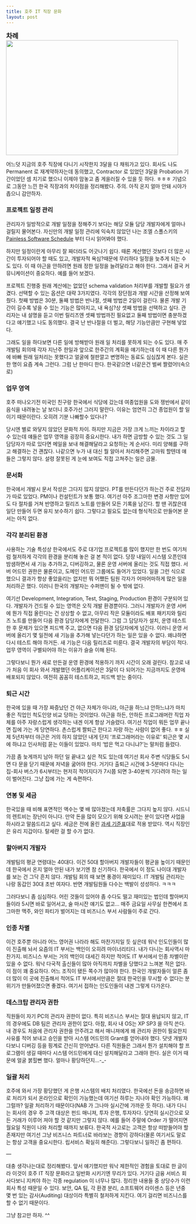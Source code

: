 ```yaml
---
title: 호주 IT 직장 문화
layout: post
---
```

<div id="toc"><b><span style="font-size: large;">차례</span></b></br></div>
<img src="http://w12ard.github.io/wp-content/uploads/1/cfile6.uf.14474D0C4AE2CDE5488CD0.jpg" width="470" height="313" alt="" filename="cfile6.uf.14474D0C4AE2CDE5488CD0.jpg" filemime="" />
  
어느덧 지금의 호주 직장에 다니기 시작한지 3달을 다 채워가고 있다. 회사도 나도 Permanent 로 재계약하자는데 동의했고, Contractor 로 있었던 3달을 Probation 기간이었던 셈 치기로 했으니 이제야 맘놓고 좀 게을러질 수 있을 듯 하다. ㅎㅎㅎ 기념으로 그동안 느낀 한국 직장과의 차이점을 정리해봤다. 주의. 아직 온지 얼마 안돼 시야가 좁으니 감안하자. 

### 프로젝트 일정 관리 ###

관리자가 일방적으로 개발 일정을 정해주기 보다는 해당 모듈 담당 개발자에게 얼마나 걸릴지 물어본다. 자신만의 개발 일정 관리에 익숙치 않았던 나는 조엘 스폴스키의 <a title="[http://www.joelonsoftware.com/articles/fog0000000245.html]로 이동합니다." target="_blank" href="http://www.joelonsoftware.com/articles/fog0000000245.html">Painless Software Schedule</a> 부터 다시 읽어봐야 했다.

하지만 일정이란게 아무리 잘 짜더라도 어긋나기 쉽다. 때론 계산했던 것보다 더 많은 시간이 투자되어야 할 때도 있고, 개발자적 욕심?때문에 무리하다 일정을 늦추게 되는 수도 있다. 이 때 야근을 안하려면 원래 정한 일정을 늘려달라고 해야 한다. 그래서 결국 커뮤니케이션이 중요하다. 예를 들어 보겠다. 

프로젝트 진행중 원래 계산에는 없었던 schema validation 처리부를 개발할 필요가 생겼다. 선택할 수 있는 옵션은 대략 3가지였다. 각각의 장단점과 개발 시간을 산정해 보여줬다. 첫째 방법은 30분, 둘째 방법은 반나절, 셋째 방법은 2일이 걸린다. 물론 개발 기간이 길수록 넣을 수 있는 기능은 많아지고, 내 욕심?상 셋째 방법을 선택하고 싶다. 관리자는 내 설명을 듣고 이번 릴리즈엔 셋째 방법까진 필요없고 둘째 방법이면 충분하겠다고 얘기했고 나도 동의했다. 결국 난 반나절을 더 벌고, 해당 기능만큼만 구현해 넣었다.&nbsp; 

그래도 일을 하다보면 다른 일에 방해받아 원래 일 처리를 못하게 되는 수도 있다. 매 주 개발팀 회의때 각자 지난주 한일과 앞으로 한주간의 계획을 얘기하는데 이 때 다른 뭔가에 바빠 원래 일처리는 못했다고 얼굴에 철판깔고 변명하는 동료도 심심찮게 본다. 실은 한 명이 요즘 계속 그런다. 그럼 난 한마디 한다. 한국같으면 너같은건 벌써 짤렸어!(속으로)

### 업무 영역 ###

호주 떠나오기전 미국인 친구랑 한국에서 식당에 갔는데 여종업원을 도와 쟁반에서 같이 음식을 내려놓는 날 보더니 호주가선 그러지 말란다. 이유는 엄연히 그건 종업원이 할 일이기 때문이란다. 오히려 기분 나빠할수 있다나? 

당시엔 별로 와닿지 않았던 문화적 차이. 하지만 지금은 가장 크게 느끼는 차이라고 할 수 있는데 얘들은 업무 영역을 굉장히 중요시한다. 내가 하면 금방할 수 있는 것도 그 일 담당자가 따로 있다면 메일을 보내 해결해달라고 요청하는 게 순서다. 미리 양해를 구하고 해결하는 건 괜찮다. 나같으면 누가 내 대신 뭘 알아서 처리해주면 고마워 할텐데 얘들은 그렇지 않다. 설령 잘못된 게 눈에 보여도 직접 고쳐주는 일은 금물.

### 문서화 ###

한국에서 개발시 문서 작성은 그다지 많지 않았다. PT를 만든다던가 하는건 주로 전담자가 따로 있었다. PM이나 컨설턴트가 보통 했다. 여기선 아주 조그마한 변경 사항만 있어도 다 절차를 거쳐 반영하고 릴리즈 노트를 만들어 모든 기록을 남긴다. 할 땐 귀찮은데 일단 만들어 두면 유지 보수하기 쉽다. 그렇다고 필요도 없는데 형식적으로 만들어본 문서는 아직 없다. 

### 각각 분리된 환경 ###

사용하는 기술 특성상 한국에서도 주로 대기업 프로젝트를 많이 했지만 한 번도 여기처럼 철저하게 각각의 환경을 분리해 놓은 걸 본 적이 없다. 당장 내일이 시스템 오픈인데 밤샘하면서 새 기능 추가하고, 디버깅하고, 물론 운영 서버에 올리는 것도 직접 했다. 서버 어드민 권한은 물론이고, 도메인 어드민 그룹에도 들어가 있었다. 일을 그런 식으로 했으니 결과가 항상 좋았을리는 없지만 뭐 어쨌든 팀원 각자가 어마어마하게 많은 일을 처리하곤 했다. 이러니 한국의 개발자는 수퍼맨이 될 수 밖에 없다.

여기선 Development, Integration, Test, Staging, Production 환경이 구분되어 있다. 개발자가 건드릴 수 있는 영역은 오직 개발 환경뿐이다. 그러니 개발자가 운영 서버에 뭔가 직접 올린다는 건 상상할 수 없고, 아무리 작은 모듈이라도 배포 패키지와 릴리즈 노트를 만들어 다음 환경 담당자에게 전달한다. 그럼 그 담당자가 설치, 운영 테스트한 후 문제가 있으면 피드백 주고, 없으면 다음 환경 담당자에게 넘긴다. 이러니 운영 서버에 올리기 몇 일전에 새 기능을 추가해 넣는다던가 하는 일은 있을 수 없다. 왜냐하면 다시 테스트 해야 하거든. 새 기능은 다음 릴리즈로 미룬다. 결국 개발자의 부담이 적다. 업무 영역이 구별되어야 하는 이유가 슬슬 이해 된다. 

그렇다보니 뭔가 새로 만든걸 운영 환경에 적용하기 까지 시간이 오래 걸린다. 참고로 내가 처음 이 회사 와서 개발했던 어플리케이션은 3달이 다 되어가는 지금까지도 운영에 배포되지 않았다. 여전히 꼼꼼히 테스트하고, 피드백 받는 중이다. 

### 퇴근 시간 ###

한국에 있을 때 가장 짜증났던 건 야근 자체가 아니라, 야근을 하느냐 안하느냐가 마치 좋은 직업인 척도인양 비교 당하는 것이었다. 야근을 하든, 안하든 프로그래머란 직업 자체를 아주 자랑스럽게 생각하는 내겐 이게 항상 거슬렸다. 여기선 직업이 뭐든 업무 끝나면 집에 가는 게 당연하다. 촌스럽게 짤퇴근 한다고 자랑 하는 사람이 없어 좋다. ㅎㅎ 실제 5년차부터 야근은 거의 하지 않았던 내게 단지 &#8216;프로그래머라는 이유로&#8217; 퇴근은 몇 시에 하냐고 인사처럼 묻는 이들이 있었다. 마치 &#8216;밥은 먹고 다니냐?&#8217;는 말처럼 들렸다. 

가끔 좀 늦게까지 남아 하던 일 끝내고 싶은 적도 있는데 여기선 회사 주변 식당들도 5시면 다 문을 닫기 때문에 저녁을 굶어야 한다. 거기다 출퇴근 시간에 3-5분마다 다니는 집-회사 버스가 6시부터는 현저히 적어지다가 7시쯤 되면 3-40분씩 기다려야 하는 일이 벌어진다. 그냥 집에 가는 게 속편하다. 

### 연봉 및 세금 ###

한국있을 때 비해 표면적인 액수는 몇 배 많아졌는데 저축률은 그다지 높지 않다. 시드니의 렌트비는 장난이 아니다. 만약 돈을 많이 모으기 위해 오시려는 분이 있다면 사업을 하시라고 말씀드리고 싶다. 세금은 전에 올린 <a title="[http://ahkim.com/entry/%ED%98%B8%EC%A3%BC-%EA%B3%BC%EC%84%B8-%EA%B8%B0%EC%A4%80%ED%91%9C]로 이동합니다." target="_self" href="http://ahkim.com/entry/%ED%98%B8%EC%A3%BC-%EA%B3%BC%EC%84%B8-%EA%B8%B0%EC%A4%80%ED%91%9C">과세 기준표</a>대로 적용 받았다. 역시 직장인은 유리 지갑이다. 탈세란 걸 할 수가 없다. 

### 할아버지 개발자 ###

개발팀의 평균 연령대는 40대다. 이건 50대 할아버지 개발자들이 평균을 높이기 때문인데 한국에서 온지 얼마 안된 내가 보기엔 참 신기하다. 한국에서 이 정도 나이대 개발자를 보는 건 그닥 흔치 않다. 개발팀 회의 때 보면 풍경이 재미있다. IT 개발팀 관리자는 나랑 동갑인 30대 초반 여자다. 반면 개발팀원들 다수는 백발이 성성하다. ㅋㅋㅋ 

그러다보니 좀 심심하다. 어린 것들이 있어야 좀 수다도 떨고 재미있는 법인데 할아버지들이라 5시면 바로 일어서고, 술 마시잔 얘기도 없고&#8230; 매주 금요일 사무실 한켠에서 조그마한 맥주, 와인 파티가 벌어지는 데 비즈니스 부서 사람들이 주로 간다. 

### 인종 차별 ###

이건 호주뿐 아니라 어느 영어권 나라라 해도 마찬가지일 듯 싶은데 워낙 인도인들이 많이 진출해 놔서 요즘의 IT 부서는 백인이 오히려 마이너리티다. 내가 다니는 회사역시 마찬가지. 비즈니스 부서는 거의 백인이 대세긴 하지만 적어도 IT 부서에서 인종 차별이란 있을 수 없다. 워낙 다국적 출신들이 많아 아직까지 차별을 당했다고 느껴본 적은 없다. 이 점이 꽤 중요하다. 어느 조직이 됐든 쪽수가 많아야 한다. 한국인 개발자들이 얼른 좀 더 많이 이 곳에 진출해서 적어도 IT 부서에서만큼은 절대 한국인을 무시할 수 없다는 분위기가 만들어졌으면 좋겠다. 여기서 접하는 인도인들이 내겐 그렇게 다가온다.

### 데스크탑 관리자 권한 ###

직원들이 자기 PC의 관리자 권한이 없다. 특히 비즈니스 부서는 절대 용납되지 않고, IT 의 경우에도 DB 팀은 관리자 권한이 없다. 아참, 회사 내 OS는 XP SP3 을 아직 쓴다. 내 경우도 처음에 관리자 권한을 안주려고 해서 매니져에게 왜 관리자 권한이 필요한지 사유를 적어 보내고 승인을 받아 시스템 어드민의 Grant를 얻어내야 했다. 닷넷 개발자다보니 디버깅 등을 핑계로 간신히 얻어냈다. 다른 직원들은 그래서 뭔가 설치해야 할 프로그램이 생길 때마다 시스템 어드민에게 대신 설치해달라고 그래야 한다. 실은 이거 때문에 얼굴 붉힐뻔 했다. 얼마나 황당하던지&#8230;-_-

### 일괄 처리 ###

호주에 와서 가장 황당했던 게 은행 시스템의 배치 처리였다. 한국에선 돈을 송금하면 바로 처리가 되서 온라인으로 확인이 가능했는데 여기선 하루는 지나야 확인 가능하다. 왜 그럴까? 일괄 처리하기 때문이다(NAB 가 그나마 실시간에 가까운 듯 하다). 내가 다니는 회사의 경우 주 고객 대상은 펀드 매니져, 투자 은행, 투자자다. 당연히 실시간으로 모든 거래가 이루어 져야 할 것 같지만 그렇지 않다. 예를 들어 주말에 Order 가 떨어지면 월요일 직원이 나와 처리할 때까지 보류다. 한국적 사고로는 고객은 항상 떠받들어야 할 존재지만 여기선 그냥 비즈니스 파트너로 바라보는 경향이 강하다(물론 여기서도 말로는 항상 고객을 중요시한다. 립서비스 확실히 해준다). 그렇다보니 일하긴 좀 편하다. 

&#8212; 

대충 생각나는대로 정리해봤다. 앞서 얘기했지만 워낙 제한적인 경험을 토대로 한 글이라 이것이 호주 IT 직장 문화라고 일반화 시키기엔 무리가 있다. 거기다 금융 서비스 회사다보니 지켜야 하는 각종 regulation 이 너무나 많다. 정리한 내용들 중 상당수가 이런 회사 특성 때문일 수 있다. 보안, QA 팀, 각 환경 분리, 소프트웨어 라이센스 등은 년중 몇 번 있는 감사(Auditing) 대상이라 특별히 철저하게 지킨다. 여기 걸리면 비즈니스를 할 수 없기 때문이다. 

그냥 참고만 하자. ^^
